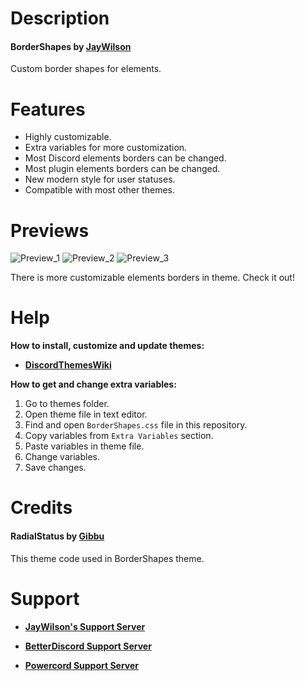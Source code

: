 # Description

#### BorderShapes by [JayWilson](https://github.com/JayWilson7)

Custom border shapes for elements.

# Features

- Highly customizable.
- Extra variables for more customization.
- Most Discord elements borders can be changed.
- Most plugin elements borders can be changed.
- New modern style for user statuses.
- Compatible with most other themes.

# Previews

![Preview_1](https://github.com/JayWilson7/BorderShapes/raw/master/Previews/Preview_1.png)
![Preview_2](https://github.com/JayWilson7/BorderShapes/raw/master/Previews/Preview_2.png)
![Preview_3](https://github.com/JayWilson7/BorderShapes/raw/master/Previews/Preview_3.png)

There is more customizable elements borders in theme. Check it out!

# Help

**How to install, customize and update themes:**

- [**DiscordThemesWiki**](https://github.com/JayWilson7/DiscordThemesWiki)

**How to get and change extra variables:**

1. Go to themes folder.
2. Open theme file in text editor.
3. Find and open `BorderShapes.css` file in this repository.
4. Copy variables from `Extra Variables` section.
5. Paste variables in theme file.
6. Change variables.
7. Save changes.

# Credits

#### RadialStatus by [Gibbu](https://github.com/Gibbu)

This theme code used in BorderShapes theme.

# Support

- [**JayWilson's Support Server**](https://discord.gg/jcDvkVk)

- [**BetterDiscord Support Server**](https://discord.gg/0Tmfo5ZbORCRqbAd)

- [**Powercord Support Server**](https://discord.gg/vVe4fsGFEP)
